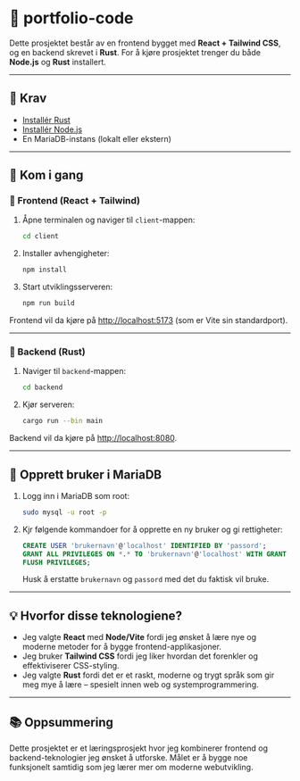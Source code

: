 # 📁 portfolio-code

Dette prosjektet består av en frontend bygget med **React + Tailwind CSS**, og en backend skrevet i **Rust**. For å kjøre prosjektet trenger du både **Node.js** og **Rust** installert.

---

## 📆 Krav

* [Installér Rust](https://www.rust-lang.org/tools/install)
* [Installér Node.js](https://nodejs.org/en/download)
* En MariaDB-instans (lokalt eller ekstern)

---

## 🚀 Kom i gang

### 🔹 Frontend (React + Tailwind)

1. Åpne terminalen og naviger til `client`-mappen:

   ```bash
   cd client
   ```

2. Installer avhengigheter:

   ```bash
   npm install
   ```

3. Start utviklingsserveren:

   ```bash
   npm run build
   ```

Frontend vil da kjøre på [http://localhost:5173](http://localhost:5173) (som er Vite sin standardport).

---

### 🔹 Backend (Rust)

1. Naviger til `backend`-mappen:

   ```bash
   cd backend
   ```

2. Kjør serveren:

   ```bash
   cargo run --bin main
   ```

Backend vil da kjøre på [http://localhost:8080](http://localhost:8080).

---

## 🔐 Opprett bruker i MariaDB

1. Logg inn i MariaDB som root:

   ```bash
   sudo mysql -u root -p
   ```

2. Kjr følgende kommandoer for å opprette en ny bruker og gi rettigheter:

   ```sql
   CREATE USER 'brukernavn'@'localhost' IDENTIFIED BY 'passord';
   GRANT ALL PRIVILEGES ON *.* TO 'brukernavn'@'localhost' WITH GRANT OPTION;
   FLUSH PRIVILEGES;
   ```

   Husk å erstatte `brukernavn` og `passord` med det du faktisk vil bruke.

---

## 💡 Hvorfor disse teknologiene?

* Jeg valgte **React** med **Node/Vite** fordi jeg ønsket å lære nye og moderne metoder for å bygge frontend-applikasjoner.
* Jeg bruker **Tailwind CSS** fordi jeg liker hvordan det forenkler og effektiviserer CSS-styling.
* Jeg valgte **Rust** fordi det er et raskt, moderne og trygt språk som gir meg mye å lære – spesielt innen web og systemprogrammering.

---

## 📚 Oppsummering

Dette prosjektet er et læringsprosjekt hvor jeg kombinerer frontend og backend-teknologier jeg ønsket å utforske. Målet er å bygge noe funksjonelt samtidig som jeg lærer mer om moderne webutvikling.

